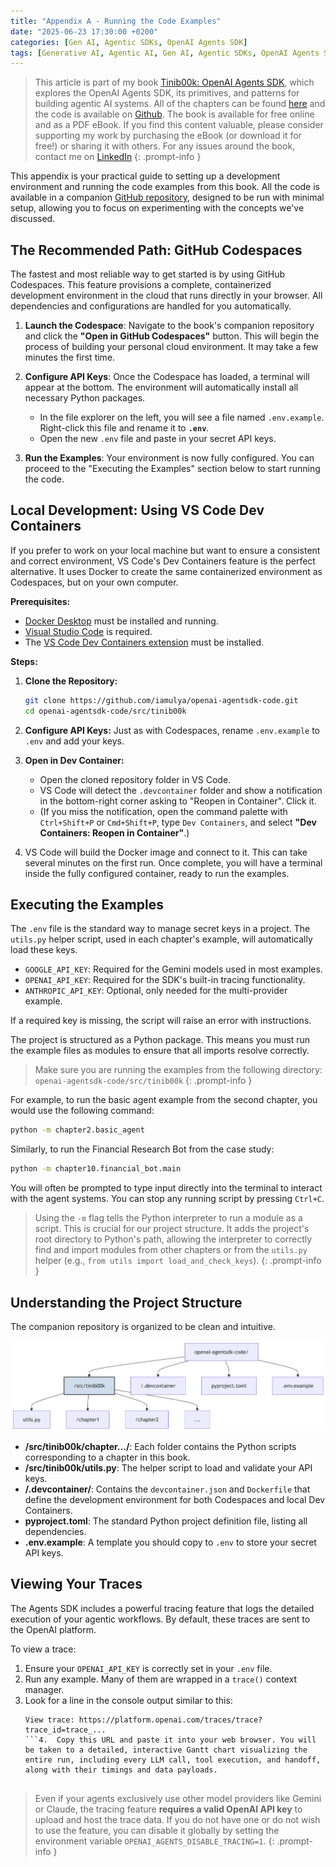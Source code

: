 ```yaml
---
title: "Appendix A - Running the Code Examples"
date: "2025-06-23 17:30:00 +0200"
categories: [Gen AI, Agentic SDKs, OpenAI Agents SDK]
tags: [Generative AI, Agentic AI, Gen AI, Agentic SDKs, OpenAI Agents SDK, Tinib00k]
---
```


> This article is part of my book [Tinib00k: OpenAI Agents SDK](https://gumroad.iamulya.one#WuWH2AdBm4qtHQojmRxBog==), which explores the OpenAI Agents SDK, its primitives, and patterns for building agentic AI systems. All of the chapters can be found [here](https://iamulya.one/tags/Tinib00k/) and the code is available on [Github](https://github.com/iamulya/openai-agentsdk-code). The book is available for free online and as a PDF eBook. If you find this content valuable, please consider supporting my work by purchasing the eBook (or download it for free!) or sharing it with others. For any issues around the book, contact me on [LinkedIn](https://www.linkedin.com/in/amulya-bhatia-01627a42/)
{: .prompt-info }

This appendix is your practical guide to setting up a development environment and running the code examples from this book. All the code is available in a companion [GitHub repository](https://github.com/iamulya/openai-agentsdk-code), designed to be run with minimal setup, allowing you to focus on experimenting with the concepts we've discussed.

## The Recommended Path: GitHub Codespaces

The fastest and most reliable way to get started is by using GitHub Codespaces. This feature provisions a complete, containerized development environment in the cloud that runs directly in your browser. All dependencies and configurations are handled for you automatically.

1.  **Launch the Codespace**: Navigate to the book's companion repository and click the **"Open in GitHub Codespaces"** button. This will begin the process of building your personal cloud environment. It may take a few minutes the first time.

2.  **Configure API Keys**: Once the Codespace has loaded, a terminal will appear at the bottom. The environment will automatically install all necessary Python packages.

    *   In the file explorer on the left, you will see a file named `.env.example`. Right-click this file and rename it to **`.env`**.
    *   Open the new `.env` file and paste in your secret API keys.

3.  **Run the Examples**: Your environment is now fully configured. You can proceed to the "Executing the Examples" section below to start running the code.

## Local Development: Using VS Code Dev Containers

If you prefer to work on your local machine but want to ensure a consistent and correct environment, VS Code's Dev Containers feature is the perfect alternative. It uses Docker to create the same containerized environment as Codespaces, but on your own computer.

**Prerequisites:**

-   [Docker Desktop](https://www.docker.com/products/docker-desktop/) must be installed and running.
-   [Visual Studio Code](https://code.visualstudio.com/) is required.
-   The [VS Code Dev Containers extension](https://marketplace.visualstudio.com/items?itemName=ms-vscode-remote.remote-containers) must be installed.

**Steps:**

1.  **Clone the Repository:**

    ```bash
    git clone https://github.com/iamulya/openai-agentsdk-code.git
    cd openai-agentsdk-code/src/tinib00k
    ```
    
2.  **Configure API Keys:** Just as with Codespaces, rename `.env.example` to `.env` and add your keys.
3.  **Open in Dev Container:**
    -   Open the cloned repository folder in VS Code.
    -   VS Code will detect the `.devcontainer` folder and show a notification in the bottom-right corner asking to "Reopen in Container". Click it.
    -   (If you miss the notification, open the command palette with `Ctrl+Shift+P` or `Cmd+Shift+P`, type `Dev Containers`, and select **"Dev Containers: Reopen in Container"**.)
4.  VS Code will build the Docker image and connect to it. This can take several minutes on the first run. Once complete, you will have a terminal inside the fully configured container, ready to run the examples.

## Executing the Examples

The `.env` file is the standard way to manage secret keys in a project. The `utils.py` helper script, used in each chapter's example, will automatically load these keys.

*   `GOOGLE_API_KEY`: Required for the Gemini models used in most examples.
*   `OPENAI_API_KEY`: Required for the SDK's built-in tracing functionality.
*   `ANTHROPIC_API_KEY`: Optional, only needed for the multi-provider example.

If a required key is missing, the script will raise an error with instructions.

The project is structured as a Python package. This means you must run the example files as modules to ensure that all imports resolve correctly.


> Make sure you are running the examples from the following directory: `openai-agentsdk-code/src/tinib00k`
{: .prompt-info }

For example, to run the basic agent example from the second chapter, you would use the following command:

```bash
python -m chapter2.basic_agent
```

Similarly, to run the Financial Research Bot from the case study:

```bash
python -m chapter10.financial_bot.main
```

You will often be prompted to type input directly into the terminal to interact with the agent systems. You can stop any running script by pressing `Ctrl+C`.


> Using the `-m` flag tells the Python interpreter to run a module as a script. This is crucial for our project structure. It adds the project's root directory to Python's path, allowing the interpreter to correctly find and import modules from other chapters or from the `utils.py` helper (e.g., `from utils import load_and_check_keys`).
{: .prompt-info }

## Understanding the Project Structure

The companion repository is organized to be clean and intuitive.

![*High-level overview of the companion repository structure.*](/assets/img/2025-06-23-run-code-examples/figure-1.png)


*   **/src/tinib00k/chapter.../**: Each folder contains the Python scripts corresponding to a chapter in this book.
*   **/src/tinib00k/utils.py**: The helper script to load and validate your API keys.
*   **/.devcontainer/**: Contains the `devcontainer.json` and `Dockerfile` that define the development environment for both Codespaces and local Dev Containers.
*   **pyproject.toml**: The standard Python project definition file, listing all dependencies.
*   **.env.example**: A template you should copy to `.env` to store your secret API keys.

## Viewing Your Traces

The Agents SDK includes a powerful tracing feature that logs the detailed execution of your agentic workflows. By default, these traces are sent to the OpenAI platform.

To view a trace:

1.  Ensure your `OPENAI_API_KEY` is correctly set in your `.env` file.
2.  Run any example. Many of them are wrapped in a `trace()` context manager.
3.  Look for a line in the console output similar to this:
    ```text
    View trace: https://platform.openai.com/traces/trace?trace_id=trace_...
    ```4.  Copy this URL and paste it into your web browser. You will be taken to a detailed, interactive Gantt chart visualizing the entire run, including every LLM call, tool execution, and handoff, along with their timings and data payloads.


> Even if your agents exclusively use other model providers like Gemini or Claude, the tracing feature **requires a valid OpenAI API key** to upload and host the trace data. If you do not have one or do not wish to use the feature, you can disable it globally by setting the environment variable `OPENAI_AGENTS_DISABLE_TRACING=1`.
{: .prompt-info }
